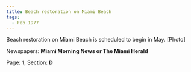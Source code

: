 ```yaml
---  
title: Beach restoration on Miami Beach  
tags:  
  - Feb 1977  
---  
```

  
Beach restoration on Miami Beach is scheduled to begin in May. [Photo]  
  
Newspapers: **Miami Morning News or The Miami Herald**  
  
Page: **1**, Section: **D** 
